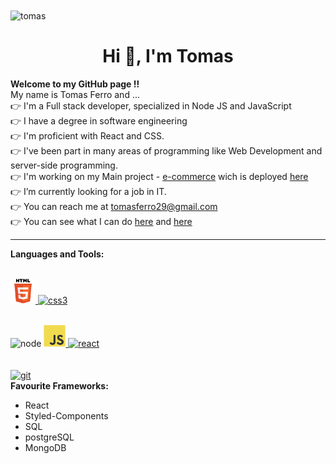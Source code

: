 
<img align ="center" src="https://www.todofondos.net/wp-content/uploads/hq-todofondos-4KparaPC24.jpg" alt="tomas">
<h1 align="center">Hi 👋, I'm Tomas</h1>


<b>Welcome to my GitHub page !! </b><br/>
My name is Tomas Ferro and ... <br/>
👉 I'm a Full stack developer, specialized in Node JS and JavaScript <br/>
👉 I have a degree in software engineering<br/>
👉 I'm proficient with React and CSS.<br/> 
👉 I've been part in many areas of programming like Web Development and server-side programming.<br/>
👉 I'm working on my Main project - <a href="https://github.com/tomasferro29/pf-front">e-commerce</a> wich is deployed <a href="https://pf-front-phi.vercel.app/">here</a><br/>
👉 I’m currently looking for a job in IT. <br/> 
👉 You can reach me at tomasferro29@gmail.com<br/>
👉 You can see what I can do <a href="https://ecomerce-admin.vercel.app/">here</a> and <a href="https://pf-front-phi.vercel.app/">here</a><br/> 

<hr/>
<b>Languages and Tools:</b><br/><br/>

<a href="https://www.w3.org/html/" target="_blank"> <img src="https://raw.githubusercontent.com/devicons/devicon/master/icons/html5/html5-original-wordmark.svg" alt="html5" width="40" height="40"/> </a> 
<a href="https://developer.mozilla.org/es/docs/Web/CSS" target="_blank"> <img src="https://cdn.jsdelivr.net/gh/devicons/devicon/icons/css3/css3-original-wordmark.svg" alt="css3" width="40" height="40"/> </a>
<br/><br/>
<div align="center>
<a href="https://nodejs.org/es/about" target="_blank"> <img src="https://cdn.jsdelivr.net/gh/devicons/devicon/icons/nodejs/nodejs-original.svg" alt="node" width="40" height="40"/> </a>
<a href="https://developer.mozilla.org/en-US/docs/Web/JavaScript" target="_blank"> <img src="https://raw.githubusercontent.com/devicons/devicon/master/icons/javascript/javascript-original.svg" alt="javascript" width="35" height="35"/> </a>
<a href="https://es.react.dev/" target="_blank"> <img src="https://cdn.jsdelivr.net/gh/devicons/devicon/icons/react/react-original.svg" alt="react" width="40" height="40"/> </a> 
  </div>
<br/><br/>
<a href="https://git-scm.com/" target="_blank"> <img src="https://www.vectorlogo.zone/logos/git-scm/git-scm-icon.svg" alt="git" width="40" height="40"/> </a> 



<br>
<b>Favourite Frameworks:</b><br/>
<ul>
  <li>React</li>
  <li>Styled-Components</li>
  <li>SQL</li>
  <li>postgreSQL</li>
  <li>MongoDB</li>
</ul>
<!--
**tomasferro29/tomasferro29** is a ✨ _special_ ✨ repository because its `README.md` (this file) appears on your GitHub profile.

Here are some ideas to get you started:

- 🔭 I’m currently working on ...
- 🌱 I’m currently learning ...
- 👯 I’m looking to collaborate on ...
- 🤔 I’m looking for help with ...
- 💬 Ask me about ...
- 📫 How to reach me: ...
- 😄 Pronouns: ...
- ⚡ Fun fact: ...
-->
